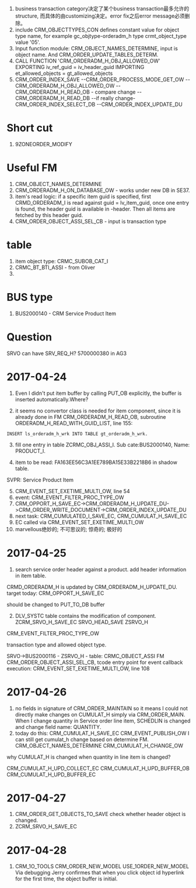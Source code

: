 1. business transaction category决定了某个business transaction最多允许的structure, 而具体的由customizing决定。error fix之后error message必须删除。
2. include CRM_OBJECTTYPES_CON defines constant value for object type name,
for example gc_objtype-orderadm_h type crmt_object_type value '05'.
3. Input function module: CRM_OBJECT_NAMES_DETERMINE, input is object name. And CRM_ORDER_UPDATE_TABLES_DETERM.
4. CALL FUNCTION 'CRM_ORDERADM_H_OBJ_ALLOWED_OW'
    EXPORTING
      iv_ref_guid            = iv_header_guid
    IMPORTING
      et_allowed_objects     = gt_allowed_objects
5. CRM_ORDER_INDEX_SAVE
--CRM_ORDER_PROCESS_MODE_GET_OW
--CRM_ORDERADM_H_OBJ_ALLOWED_OW
--CRM_ORDERADM_H_READ_OB - compare change
--CRM_ORDERADM_H_READ_DB
--if really change-CRM_ORDER_INDEX_SELECT_DB
--CRM_ORDER_INDEX_UPDATE_DU
# Short cut
1. 9ZONEORDER_MODIFY

# Useful FM

1. CRM_OBJECT_NAMES_DETERMINE
2. CRM_ORDERADM_H_ON_DATABASE_OW - works under new DB in SE37.
3. item's read logic: if a specific item guid is specified, first CRMD_ORDERADM_I is read against guid = 
lv_item_guid, once one entry is found, the header guid is available in <entry>-header. Then all items are fetched 
by this header guid.
4. CRM_ORDER_OBJECT_ASSI_SEL_CB - input is transaction type

# table
1. item object type: CRMC_SUBOB_CAT_I
2. CRMC_BT_BTI_ASSI - from Oliver
3. 

# BUS type
1. BUS2000140 - CRM Service Product Item

# Question

SRVO can have SRV_REQ_H? 5700000380 in AG3

# 2017-04-24
1. Even I didn't put item buffer by calling PUT_OB explicitly, the buffer is inserted automatically.Where?

2. it seems no convertor class is needed for item component, since it is already done in FM CRM_ORDERADM_H_READ_OB, subroutine ORDERADM_H_READ_WITH_GUID_LIST, line 155:
```abap
INSERT ls_orderadm_h_wrk INTO TABLE gt_orderadm_h_wrk.
```

3. fill one entry in table ZCRMC_OBJ_ASSI_I. Sub cate:BUS2000140, Name: PRODUCT_I. 

4. item to be read: FA163EE56C3A1EE789BA15E33B2218B6 in shadow table.

SVPR: Service Product Item

5. CRM_EVENT_SET_EXETIME_MULTI_OW, line 54
6. event: CRM_EVENT_FILTER_PROC_TYPE_OW
7. CRM_OPPORT_H_SAVE_EC->CRM_ORDERADM_H_UPDATE_DU->CRM_ORDER_WRITE_DOCUMENT->CRM_ORDER_INDEX_UPDATE_DU
8. next task: CRM_CUMULATED_I_SAVE_EC, CRM_CUMULAT_H_SAVE_EC
9. EC called via CRM_EVENT_SET_EXETIME_MULTI_OW
10. marvellous绝妙的; 不可思议的; 惊奇的; 极好的

# 2017-04-25
1. search service order header against a product. add header information in item table. 

CRMD_ORDERADM_H is updated by CRM_ORDERADM_H_UPDATE_DU.
target today: CRM_OPPORT_H_SAVE_EC

should be changed to PUT_TO_DB buffer

2. DLV_SYSTC table contains the modification of component.
ZCRM_SRVO_H_SAVE_EC
SRVO_HEAD_SAVE
ZSRVO_H

CRM_EVENT_FILTER_PROC_TYPE_OW

transaction type and allowed object type.

SRVO->BUS2000116 - ZSRVO_H - table: CRMC_OBJECT_ASSI
FM CRM_ORDER_OBJECT_ASSI_SEL_CB, tcode 
entry point for event callback execution: CRM_EVENT_SET_EXETIME_MULTI_OW, line 108

# 2017-04-26
1. no fields in signature of CRM_ORDER_MAINTAIN so it means I could not directly make changes on CUMULAT_H simply via CRM_ORDER_MAIN.
When I change quantity in Service order line item, SCHEDLIN is changed and change field name: QUANTITY. 
2. today do this: CRM_CUMULAT_H_SAVE_EC
CRM_EVENT_PUBLISH_OW
I can still get cumulat_h change based on determine FM. 
CRM_OBJECT_NAMES_DETERMINE
CRM_CUMULAT_H_CHANGE_OW

why CUMULAT_H is changed when quantity in line item is changed? 

CRM_CUMULAT_H_UPD_COLLECT_EC
CRM_CUMULAT_H_UPD_BUFFER_OB
CRM_CUMULAT_H_UPD_BUFFER_EC

# 2017-04-27
1. CRM_ORDER_GET_OBJECTS_TO_SAVE check whether header object is changed.
2. ZCRM_SRVO_H_SAVE_EC 

# 2017-04-28
1. CRM_1O_TOOLS
CRM_ORDER_NEW_MODEL 
USE_1ORDER_NEW_MODEL
Via debugging Jerry confirmes that when you click object id hyperlink for the first time, the object buffer is initial.
